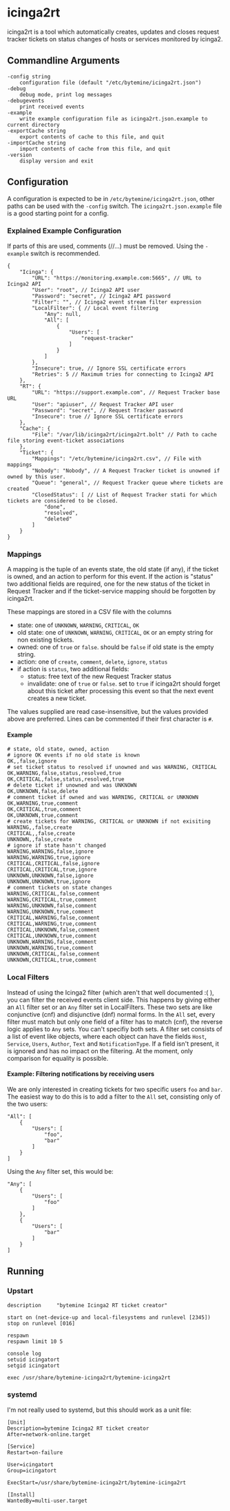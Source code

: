 # icinga2rt

icinga2rt is a tool which automatically creates, updates and closes request tracker tickets on status changes of
hosts or services monitored by icinga2.

## Commandline Arguments

	-config string
		configuration file (default "/etc/bytemine/icinga2rt.json")
	-debug
		debug mode, print log messages
	-debugevents
		print received events
	-example
		write example configuration file as icinga2rt.json.example to current directory
	-exportCache string
		export contents of cache to this file, and quit
	-importCache string
		import contents of cache from this file, and quit
	-version
		display version and exit

## Configuration

A configuration is expected to be in `/etc/bytemine/icinga2rt.json`, other paths can be used with the `-config` switch.
The `icinga2rt.json.example` file is a good starting point for a config. 

### Explained Example Configuration

If parts of this are used, comments (//...) must be removed. Using the `-example` switch is recommended.

	{
		"Icinga": {
			"URL": "https://monitoring.example.com:5665", // URL to Icinga2 API
			"User": "root", // Icinga2 API user
			"Password": "secret", // Icinga2 API password
			"Filter": "", // Icinga2 event stream filter expression
			"LocalFilter": { // Local event filtering
				"Any": null,
				"All": [
					{
						"Users": [
							"request-tracker"
						]
					}
				]
			},
			"Insecure": true, // Ignore SSL certificate errors
			"Retries": 5 // Maximum tries for connecting to Icinga2 API
		},
		"RT": {
			"URL": "https://support.example.com", // Request Tracker base URL
			"User": "apiuser", // Request Tracker API user
			"Password": "secret", // Request Tracker password
			"Insecure": true // Ignore SSL certificate errors
		},
		"Cache": {
			"File": "/var/lib/icinga2rt/icinga2rt.bolt" // Path to cache file storing event-ticket associations
		},
		"Ticket": {
			"Mappings": "/etc/bytemine/icinga2rt.csv", // File with mappings
			"Nobody": "Nobody", // A Request Tracker ticket is unowned if owned by this user.
			"Queue": "general", // Request Tracker queue where tickets are created
			"ClosedStatus": [ // List of Request Tracker stati for which tickets are considered to be closed.
				"done",
				"resolved",
				"deleted"
			]
		}
	}

### Mappings

A mapping is the tuple of an events state, the old state (if any), if the ticket is owned, and an action to
perform for this event. If the action is "status" two additional fields are required, one for the new
status of the ticket in Request Tracker and if the ticket-service mapping should be forgotten by icinga2rt.

 These mappings are stored in a CSV file with the columns

- state: one of `UNKNOWN`, `WARNING`, `CRITICAL`, `OK`
- old state: one of `UNKNOWN`, `WARNING`, `CRITICAL`, `OK` or an empty string for non existing tickets. 
- owned: one of `true` or `false`. should be `false` if old state is the empty string.
- action: one of `create`, `comment`, `delete`, `ignore`, `status`
- if action is `status`, two additional fields:
  - status: free text of the new Request Tracker status
  - invalidate: one of `true` or `false`. set to `true` if icinga2rt should forget about
    this ticket after processing this event so that the next event creates a new ticket.

The values supplied are read case-insensitive, but the values provided above are preferred.
Lines can be commented if their first character is `#`.

#### Example

	# state, old state, owned, action
	# ignore OK events if no old state is known
	OK,,false,ignore
	# set ticket status to resolved if unowned and was WARNING, CRITICAL
	OK,WARNING,false,status,resolved,true
	OK,CRITICAL,false,status,resolved,true
	# delete ticket if unowned and was UNKNOWN
	OK,UNKNOWN,false,delete
	# comment ticket if owned and was WARNING, CRITICAL or UNKNOWN
	OK,WARNING,true,comment
	OK,CRITICAL,true,comment
	OK,UNKNOWN,true,comment
	# create tickets for WARNING, CRITICAL or UNKNOWN if not exisiting
	WARNING,,false,create
	CRITICAL,,false,create
	UNKNOWN,,false,create
	# ignore if state hasn't changed
	WARNING,WARNING,false,ignore
	WARNING,WARNING,true,ignore
	CRITICAL,CRITICAL,false,ignore
	CRITICAL,CRITICAL,true,ignore
	UNKNOWN,UNKNOWN,false,ignore
	UNKNOWN,UNKNOWN,true,ignore
	# comment tickets on state changes
	WARNING,CRITICAL,false,comment
	WARNING,CRITICAL,true,comment
	WARNING,UNKNOWN,false,comment
	WARNING,UNKNOWN,true,comment
	CRITICAL,WARNING,false,comment
	CRITICAL,WARNING,true,comment
	CRITICAL,UNKNOWN,false,comment
	CRITICAL,UNKNOWN,true,comment
	UNKNOWN,WARNING,false,comment
	UNKNOWN,WARNING,true,comment
	UNKNOWN,CRITICAL,false,comment
	UNKNOWN,CRITICAL,true,comment

### Local Filters

Instead of using the Icinga2 filter (which aren't that well documented
:( ), you can filter the received events client side.  This happens by
giving either an `All` filter set or an `Any` filter set in LocalFilters.
These two sets are like conjunctive (cnf) and disjunctive (dnf) normal
forms. In the `All` set, every filter must match but only one field
of a filter has to match (cnf), the reverse logic applies to `Any`
sets. You can't specifiy both sets.  A filter set consists of a list
of event like objects, where each object can have the fields `Host`,
`Service`, `Users`, `Author`, `Text` and `NotificationType`. If a field
isn't present, it is ignored and has no impact on the filtering.
At the moment, only comparison for equality is possible.

#### Example: Filtering notifications by receiving users

We are only interested in creating tickets for two specific users `foo` and `bar`.
The easiest way to do this is to add a filter to the `All` set, consisting only of the
two users:

	"All": [
		{
			"Users": [
				"foo",
				"bar"
			]
		}
	]

Using the `Any` filter set, this would be:

	"Any": [
		{
			"Users": [
				"foo"
			]
		},
		{
			"Users": [
				"bar"
			]
		}
	]

## Running

### Upstart

	description     "bytemine Icinga2 RT ticket creator"

	start on (net-device-up and local-filesystems and runlevel [2345])
	stop on runlevel [016]

	respawn
	respawn limit 10 5

	console log
	setuid icingatort
	setgid icingatort

	exec /usr/share/bytemine-icinga2rt/bytemine-icinga2rt

### systemd

I'm not really used to systemd, but this should work as a unit file:

	[Unit]
	Description=bytemine Icinga2 RT ticket creator
	After=network-online.target

	[Service]
	Restart=on-failure

	User=icingatort
	Group=icingatort

	ExecStart=/usr/share/bytemine-icinga2rt/bytemine-icinga2rt

	[Install]
	WantedBy=multi-user.target

